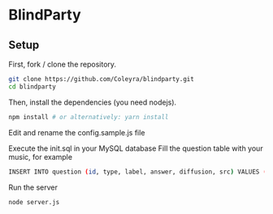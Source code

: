 # BlindParty

## Setup
First, fork / clone the repository.

```bash
git clone https://github.com/Coleyra/blindparty.git
cd blindparty
```

Then, install the dependencies (you need nodejs).

```bash
npm install # or alternatively: yarn install
```

Edit and rename the config.sample.js file

Execute the init.sql in your MySQL database
Fill the question table with your music, for example
```bash
INSERT INTO question (id, type, label, answer, diffusion, src) VALUES (NULL, 'youtube', 'What''s the title of the song ?', 'Sandstorm', '0', 'y6120QOlsfU');
```

Run the server
```bash
node server.js
```
